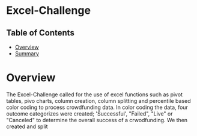 # Excel-Challenge
## Table of Contents
* [Overview](#overview)
* [Summary](#summary)
# Overview
The Excel-Challenge called for the use of excel functions such as pivot tables, pivo charts, column creation, column splitting and percentile based color coding to process crowdfunding data. In color coding the data, four outcome categorizes were created; 'Successful', "Failed", "Live" or "Canceled" to determine the overall success of a crwodfunding. We then created and split
